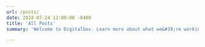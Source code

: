 ```yaml
---
url: /posts/
date: 2018-07-24 12:00:00 -0400
title: 'All Posts'
summary: 'Welcome to DigitalGov. Learn more about what we&#39;re working on'

---
```

